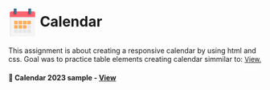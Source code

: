 # <span><img src="calendar.png" alt="Calendar" style="height: 2em; vertical-align: middle;"></span> Calendar

This assignment is about creating a responsive calendar by using html and css. Goal was to practice table elements creating calendar simmilar to: <a href="https://www.wiki-calendar.com/wp-content/uploads/2023/09/2024-Calendar.png" style="font-size:small;">View.</a><h4>


<h4>🔹 Calendar 2023 sample - <a href="https://simonakom.github.io/calendar/calendar.html">View</a><h4>